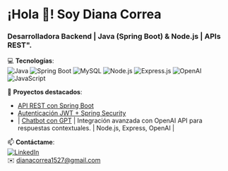 # ¡Hola 👋! Soy Diana Correa  
### **Desarrolladora Backend | Java (Spring Boot) & Node.js | APIs REST".**  

💻 **Tecnologías**:  
![Java](https://img.shields.io/badge/Java-ED8B00?style=for-the-badge&logo=openjdk&logoColor=white)
![Spring Boot](https://img.shields.io/badge/Spring_Boot-6DB33F?style=for-the-badge&logo=spring&logoColor=white)
![MySQL](https://img.shields.io/badge/MySQL-4479A1?style=for-the-badge&logo=mysql&logoColor=white)
![Node.js](https://img.shields.io/badge/Node.js-339933?style=for-the-badge&logo=nodedotjs&logoColor=white)
![Express.js](https://img.shields.io/badge/Express.js-000000?style=for-the-badge&logo=express&logoColor=white)
![OpenAI](https://img.shields.io/badge/OpenAI-412991?style=for-the-badge&logo=openai&logoColor=white)
![JavaScript](https://img.shields.io/badge/JavaScript-F7DF1E?style=for-the-badge&logo=javascript&logoColor=black)


🔧 **Proyectos destacados**:  
- [API REST con Spring Boot](https://github.com/https://github.com/CarlosAriasLK/BusinessIntelligence)  
- [Autenticación JWT + Spring Security](https://github.com/https://github.com/CarlosAriasLK/BusinessIntelligence)
- | [Chatbot con GPT](https://github.com/dianacorrea-1527/chatBotGpt) | Integración avanzada con OpenAI API para respuestas contextuales. | Node.js, Express, OpenAI |  


📫 **Contáctame**:  
[![LinkedIn](https://img.shields.io/badge/LinkedIn-0077B5?style=for-the-badge&logo=linkedin&logoColor=white)](https://www.linkedin.com/in/diana-correa-7b58061b4/)  
✉️ dianacorrea1527@gmail.com
